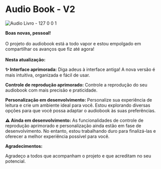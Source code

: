 # Audio Book - V2

![Audio Livro - 127 0 0 1](https://github.com/gabrielucasantos/audio-book_V2/assets/132011614/5e23841b-f229-4706-af7f-fa821dc57a34)

**Boas novas, pessoal!**<br><br>
O projeto do audiobook está a todo vapor e estou empolgado em compartilhar os avanços que fiz até agora!
<br><br>
**Nesta atualização:**

**✨ Interface aprimorada:**
Diga adeus à interface antiga! A nova versão é mais intuitiva, organizada e fácil de usar.

**Controle de reprodução aprimorado:**
Controle a reprodução do seu audiobook com mais precisão e praticidade.

**Personalização em desenvolvimento:**
Personalize sua experiência de leitura e crie um ambiente ideal para você.
Estou explorando diversas opções para que você possa adaptar o audiobook às suas preferências.

**⚠️ Ainda em desenvolvimento:**
As funcionalidades de controle de reprodução aprimorado e personalização ainda estão em fase de desenvolvimento.
No entanto, estou trabalhando duro para finalizá-las e oferecer a melhor experiência possível para você.

**Agradecimentos:**

Agradeço a todos que acompanham o projeto e que acreditam no seu potencial.
